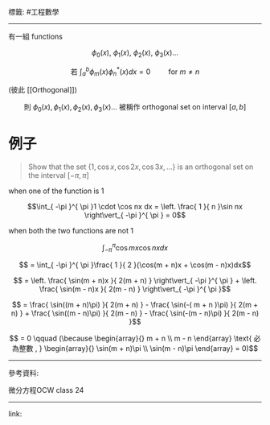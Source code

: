 標籤: #工程數學 

---

有一組 functions

$$\phi_0(x), \ \phi_1(x), \ \phi_2(x), \ \phi_3(x) \dots$$

$$\text{ 若 } \int_a^b \phi_m(x)\phi_n^*(x)dx = 0 \qquad \text{ for } m \neq n$$

(彼此 [[Orthogonal]])

$$\text{ 則 } \phi_0(x), \phi_1(x), \phi_2(x), \phi_3(x) \dots \text{ 被稱作 orthogonal set on interval } [a, b]$$

# 例子

> Show that the set $\{ 1, \cos x, \cos 2x, \cos 3x, \dots \}$ is an orthogonal set on the interval $[-\pi, \pi]$

when one of the function is $1$

$$\int_{ -\pi }^{ \pi }1 \cdot \cos nx dx = \left. \frac{ 1 }{ n }\sin nx \right\vert_{ -\pi }^{ \pi } = 0$$

when both the two functions are not $1$

$$\int_{ -\pi }^{ \pi }\cos mx \cos nx dx$$

$$ = \int_{ -\pi }^{ \pi }\frac{ 1 }{ 2 }(\cos(m + n)x + \cos(m - n)x)dx$$

$$ = \left. \frac{ \sin(m + n)x }{ 2(m + n) } \right\vert_{ -\pi }^{ \pi } + \left. \frac{ \sin(m - n)x }{ 2(m - n) } \right\vert_{ -\pi }^{ \pi }$$

$$ = \frac{ \sin((m + n)\pi) }{ 2(m + n) } - \frac{ \sin(-( m + n )\pi) }{ 2(m + n) } + \frac{ \sin((m - n)\pi) }{ 2(m - n) } - \frac{ \sin(-(m - n)\pi) }{ 2(m - n) }$$

$$ = 0 \qquad (\because 
\begin{array}{}
	m + n \\
	m - n
\end{array}
\text{ 必為整數 , }
\begin{array}{}
	\sin(m + n)\pi \\
	\sin(m - n)\pi
\end{array}
 = 0)$$

---

參考資料:

微分方程OCW class 24

---

link:

